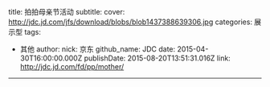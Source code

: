 title: 拍拍母亲节活动
subtitle: 
cover: http://jdc.jd.com/jfs/download/blobs/blob1437388639306.jpg
categories: 展示型
tags:
  - 其他
author:
  nick: 京东
  github_name: JDC
date: 2015-04-30T16:00:00.000Z
publishDate: 2015-08-20T13:51:31.016Z
link: http://jdc.jd.com/fd/pp/mother/
---